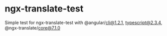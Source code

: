 # ngx-translate-test
Simple test for ngx-translate-test with @angular/cli@1.2.1, typescript@2.3.4, @ngx-translate/core@7.1.0
